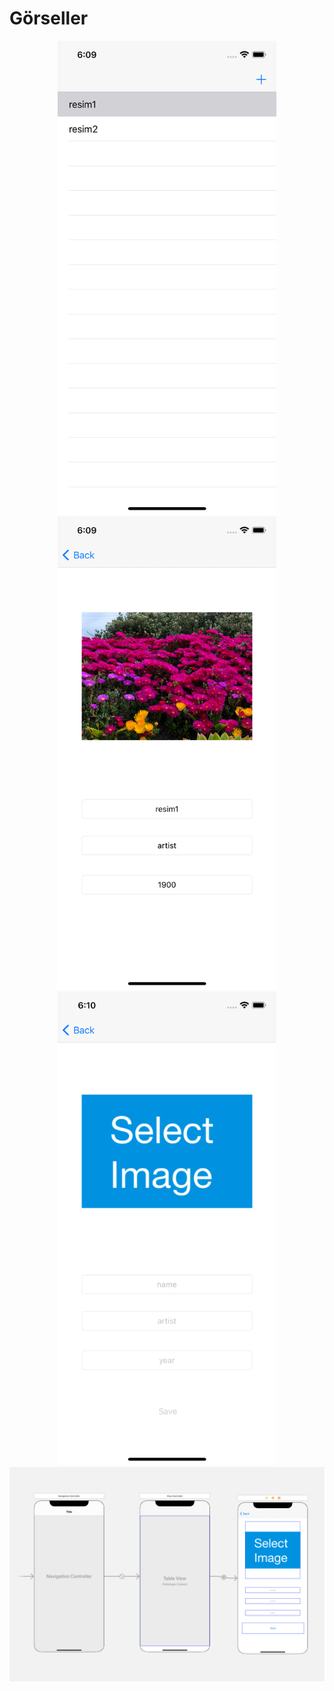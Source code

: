 # Görseller

<p align="center">
  <img src="1.png" width="350">
  <img src="2.png" width="350">
  <img src="3.png" width="350">
  <img src="4.png">
</p>
